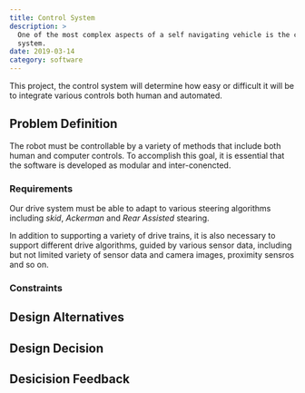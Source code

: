 ```yaml
---
title: Control System
description: >
  One of the most complex aspects of a self navigating vehicle is the control
  system.
date: 2019-03-14
category: software
---
```


This project, the control system will determine how easy or difficult it will
be to integrate various controls both human and automated.  

## Problem Definition

The robot must be controllable by a variety of methods that include both human
and computer controls.  To accomplish this goal, it is essential that the
software is developed as modular and inter-conencted.

### Requirements 

Our drive system must be able to adapt to various steering algorithms
including _skid_, _Ackerman_ and _Rear Assisted_ stearing.

In addition to supporting a variety of drive trains, it is also necessary to
support different drive algorithms, guided by various sensor data, including
but not limited variety of sensor data and camera images, proximity sensros
and so on.

### Constraints

## Design Alternatives

## Design Decision

## Desicision Feedback

